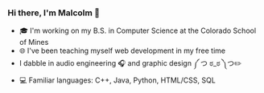 ### Hi there, I'm Malcolm 👋

<!--
**laforcem/laforcem** is a ✨ _special_ ✨ repository because its `README.md` (this file) appears on your GitHub profile.

Here are some ideas to get you started:

- 🔭 I’m currently working on ...
- 🌱 I’m currently learning ...
- 👯 I’m looking to collaborate on ...
- 🤔 I’m looking for help with ...
- 💬 Ask me about ...
- 📫 How to reach me: ...
- 😄 Pronouns: ...
- ⚡ Fun fact: ...
-->

- 🎓 I'm working on my B.S. in Computer Science at the Colorado School of Mines
- 🌐 I've been teaching myself web development in my free time
- I dabble in audio engineering 🎧 and graphic design ༼ つ ಠ_ಠ ༽つ✏️
- 💻 Familiar languages: C++, Java, Python, HTML/CSS, SQL

